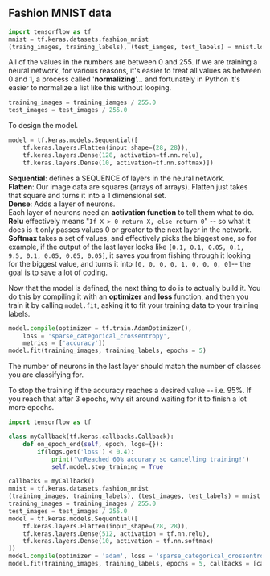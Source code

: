 ## Fashion MNIST data

```py
import tensorflow as tf
mnist = tf.keras.datasets.fashion_mnist
(traing_images, training_labels), (test_iamges, test_labels) = mnist.load_data()
```

All of the values in the numbers are between 0 and 255. If we are training a neural network, for various reasons, it's easier to treat all values as between 0 and 1, a process called '**normalizing**'... and fortunately in Python it's easier to normalize a list like this without looping.

```py
training_images = training_iamges / 255.0
test_images = test_images / 255.0
```

To design the model.
```py
model = tf.keras.models.Sequential([
    tf.keras.layers.Flatten(input_shape=(28, 28)),
    tf.keras.layers.Dense(128, activation=tf.nn.relu),
    tf.keras.layers.Dense(10, activation=tf.nn.softmax)])
```
**Sequential**: defines a SEQUENCE of layers in the neural network.
<br>
**Flatten**: Our image data are squares (arrays of arrays). Flatten just takes that square and turns it into a 1 dimensional set.
<br>
**Dense**: Adds a layer of neurons.
<br>
Each layer of neurons need an **activation function** to tell them what to do.
<br>
**Relu** effectively means "`If X > 0 return X, else return 0`" -- so what it does is it only passes values 0 or greater to the next layer in the network.
<br>
**Softmax** takes a set of values, and effectively picks the biggest one, so for example, if the output of the last layer looks like `[0.1, 0.1, 0.05, 0.1, 9.5, 0.1, 0.05, 0.05, 0.05]`, it saves you from fishing through it looking for the biggest value, and turns it into `[0, 0, 0, 0, 1, 0, 0, 0, 0]`-- the goal is to save a lot of coding.

Now that the model is defined, the next thing to do is to actually build it. You do this by compiling it with an **optimizer** and **loss** function, and then you train it by calling `model.fit`, asking it to fit your training data to your training labels.

```py
model.compile(optimizer = tf.train.AdamOptimizer(),
    loss = 'sparse_categorical_crossentropy',
    metrics = ['accuracy'])
model.fit(training_images, training_labels, epochs = 5)
```

The number of neurons in the last layer should match the number of classes you are classifying for.

To stop the training if the accuracy reaches a desired value -- i.e. 95%. If you reach that after 3 epochs, why sit around waiting for it to finish a lot more epochs.

```py
import tensorflow as tf

class myCallback(tf.keras.callbacks.Callback):
    def on_epoch_end(self, epoch, logs={}):
        if(logs.get('loss') < 0.4):
            print('\nReached 60% accurary so cancelling training!')
            self.model.stop_training = True

callbacks = myCallback()
mnist = tf.keras.datasets.fashion_mnist
(training_images, training_labels), (test_images, test_labels) = mnist.load_data()
training_images = training_images / 255.0
test_images = test_images / 255.0
model = tf.keras.models.Sequential([
    tf.keras.layers.Flatten(input_shape=(28, 28)),
    tf.keras.layers.Dense(512, activation = tf.nn.relu),
    tf.keras.layers.Dense(10, activation = tf.nn.softmax)
])
model.compile(optimizer = 'adam', loss = 'sparse_categorical_crossentropy')
model.fit(training_images, training_labels, epochs = 5, callbacks = [callbacks])
```
